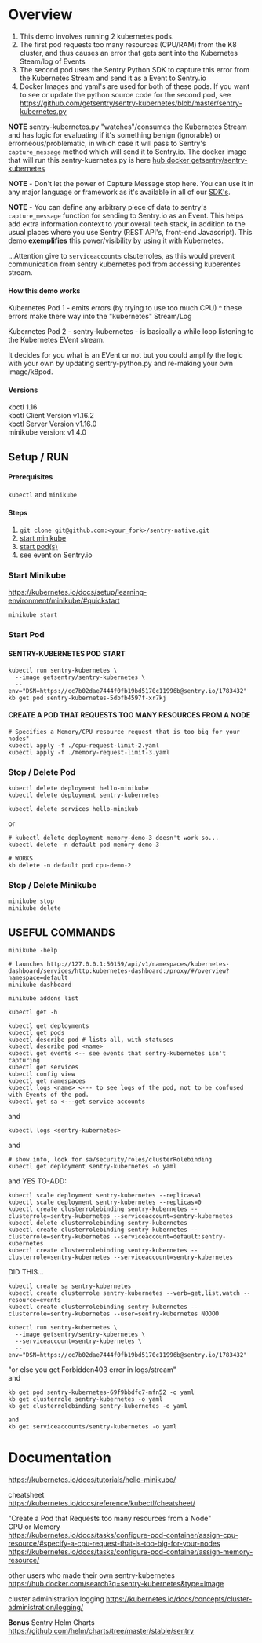 # Overview
1. This demo involves running 2 kubernetes pods.
2. The first pod requests too many resources (CPU/RAM) from the K8 cluster, and thus causes an error that gets sent into the Kubernetes Steam/log of Events
3. The second pod uses the Sentry Python SDK to capture this error from the Kubernetes Stream and send it as a Event to Sentry.io
4. Docker Images and yaml's are used for both of these pods. If you want to see or update the python source code for the second pod, see https://github.com/getsentry/sentry-kubernetes/blob/master/sentry-kubernetes.py

**NOTE** sentry-kubernetes.py "watches"/consumes the Kubernetes Stream and has logic for evaluating if it's something benign (ignorable) or errorneous/problematic, in which case it will pass to Sentry's `capture_message` method which will send it to Sentry.io. The docker image that will run this sentry-kuernetes.py is here [hub.docker getsentry/sentry-kubernetes](https://hub.docker.com/r/getsentry/sentry-kubernetes)

**NOTE** - Don't let the power of Capture Message stop here. You can use it in any major language or framework as it's available in all of our [SDK's](http://sentry.io/platforms). 

**NOTE** - You can define any arbitrary piece of data to sentry's `capture_message` function for sending to Sentry.io as an Event. This helps add extra information context to your overall tech stack, in addition to the usual places where you use Sentry (REST API's, front-end Javascript). This demo **exemplifies** this power/visibility by using it with Kubernetes.

...Attention give to `serviceaccounts` clsuterroles, as this would prevent communication from sentry kubernetes pod from accessing kuberentes stream.

#### How this demo works
Kubernetes Pod 1 - emits errors (by trying to use too much CPU)
^ these errors make there way into the "kubernetes" Stream/Log

Kubernetes Pod 2 - sentry-kubernetes - is basically a while loop listening to the Kubernetes EVent stream.

It decides for you what is an EVent or not but you could amplify the logic with your own by updating sentry-python.py and re-making your own image/k8pod.

#### Versions
kbctl 1.16  
kbctl Client Version v1.16.2  
kbctl Server Version v1.16.0  
minikube version: v1.4.0  


## Setup / RUN
#### Prerequisites
`kubectl` and `minikube`  

#### Steps
1. `git clone git@github.com:<your_fork>/sentry-native.git`
2. [start minikube](#start-minikube)
3. [start pod(s)](#start-pod)
4. see event on Sentry.io

### Start Minikube
https://kubernetes.io/docs/setup/learning-environment/minikube/#quickstart  
```
minikube start
```

### Start Pod

#### SENTRY-KUBERNETES POD START
```
kubectl run sentry-kubernetes \
  --image getsentry/sentry-kubernetes \
  --env="DSN=https://cc7b02dae7444f0fb19bd5170c11996b@sentry.io/1783432"
kb get pod sentry-kubernetes-5dbfb4597f-xr7kj
```
#### CREATE A POD THAT REQUESTS TOO MANY RESOURCES FROM A NODE
```
# Specifies a Memory/CPU resource request that is too big for your nodes"  
kubectl apply -f ./cpu-request-limit-2.yaml
kubectl apply -f ./memory-request-limit-3.yaml
```

### Stop / Delete Pod
```
kubectl delete deployment hello-minikube
kubectl delete deployment sentry-kubernetes

kubectl delete services hello-minikub
```
or
```
# kubectl delete deployment memory-demo-3 doesn't work so...
kubectl delete -n default pod memory-demo-3

# WORKS
kb delete -n default pod cpu-demo-2
```

### Stop / Delete Minikube
```
minikube stop
minikube delete
```

## USEFUL COMMANDS
`minikube -help`

```
# launches http://127.0.0.1:50159/api/v1/namespaces/kubernetes-dashboard/services/http:kubernetes-dashboard:/proxy/#/overview?namespace=default
minikube dashboard

minikube addons list
```
`kubectl get -h`
```
kubectl get deployments
kubectl get pods
kubectl describe pod # lists all, with statuses
kubectl describe pod <name>
kubectl get events <-- see events that sentry-kubernetes isn't capturing
kubectl get services
kubectl config view
kubectl get namespaces
kubectl logs <name> <--- to see logs of the pod, not to be confused with Events of the pod.
kubectl get sa <---get service accounts
```
and
```
kubectl logs <sentry-kubernetes>
```
and
```
# show info, look for sa/security/roles/clusterRolebinding
kubectl get deployment sentry-kubernetes -o yaml  
```
and
YES TO-ADD:  
```
kubectl scale deployment sentry-kubernetes --replicas=1
kubectl scale deployment sentry-kubernetes --replicas=0
kubectl create clusterrolebinding sentry-kubernetes --clusterrole=sentry-kubernetes --serviceaccount=sentry-kubernetes
kubectl delete clusterrolebinding sentry-kubernetes
kubectl create clusterrolebinding sentry-kubernetes --clusterrole=sentry-kubernetes --serviceaccount=default:sentry-kubernetes
kubectl create clusterrolebinding sentry-kubernetes --clusterrole=sentry-kubernetes --serviceaccount=sentry-kubernetes
```

DID THIS...
```
kubectl create sa sentry-kubernetes
kubectl create clusterrole sentry-kubernetes --verb=get,list,watch --resource=events
kubectl create clusterrolebinding sentry-kubernetes --clusterrole=sentry-kubernetes --user=sentry-kubernetes NOOOO

kubectl run sentry-kubernetes \
  --image getsentry/sentry-kubernetes \
  --serviceaccount=sentry-kubernetes \
  --env="DSN=https://cc7b02dae7444f0fb19bd5170c11996b@sentry.io/1783432"
```

"or else you get Forbidden403 error in logs/stream"  
and
```
kb get pod sentry-kubernetes-69f9bbdfc7-mfn52 -o yaml
kb get clusterrole sentry-kubernetes -o yaml
kb get clusterrolebinding sentry-kubernetes -o yaml

and
kb get serviceaccounts/sentry-kubernetes -o yaml
```


# Documentation 
https://kubernetes.io/docs/tutorials/hello-minikube/

cheatsheet  
https://kubernetes.io/docs/reference/kubectl/cheatsheet/  

"Create a Pod that Requests too many resources from a Node"  
CPU or Memory  
https://kubernetes.io/docs/tasks/configure-pod-container/assign-cpu-resource/#specify-a-cpu-request-that-is-too-big-for-your-nodes  
https://kubernetes.io/docs/tasks/configure-pod-container/assign-memory-resource/  

other users who made their own sentry-kubernetes  
https://hub.docker.com/search?q=sentry-kubernetes&type=image

cluster administration logging
https://kubernetes.io/docs/concepts/cluster-administration/logging/

**Bonus** Sentry Helm Charts  
https://github.com/helm/charts/tree/master/stable/sentry